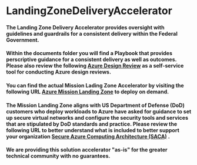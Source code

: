 # LandingZoneDeliveryAccelerator
#### The Landing Zone Delivery Accelerator provides oversight with guidelines and guardrails for a consistent delivery within the Federal Government.
#### Within the documents folder you will find a Playbook that provides perscriptive guidance for a consistent delivery as well as outcomes. Please also review the following  [Azure Design Review](https://stgazchecklistprd.z16.web.core.windows.net/) as a self-service tool for conducting Azure design reviews.

#### You can find the actual Mission Lading Zone Accelerator by visiting the following URL [Azure Mission Landing Zone](https://github.com/Azure/missionlz) to deploy on demand.
#### The Mission Landing Zone aligns with US Department of Defense (DoD) customers who deploy workloads to Azure have asked for guidance to set up secure virtual networks and configure the security tools and services that are stipulated by DoD standards and practice. Please review the following URL to better understand what is included to better support your organization [Secure Azure Computing Architecture (SACA)](https://learn.microsoft.com/en-us/azure/azure-government/compliance/secure-azure-computing-architecture) .

#### We are providing this solution accelerator "as-is" for the greater technical community with no guarantees.


